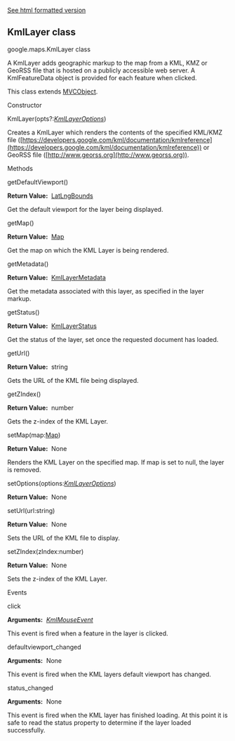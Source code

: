 [See html formatted version](https://huasofoundries.github.io/google-maps-documentation/KmlLayer.html)


KmlLayer class
--------------

google.maps.KmlLayer class

A KmlLayer adds geographic markup to the map from a KML, KMZ or GeoRSS file that is hosted on a publicly accessible web server. A KmlFeatureData object is provided for each feature when clicked.

This class extends [MVCObject](https://github.com/amenadiel/google-maps-documentation/blob/master/docs/MVCObject.md).

Constructor

KmlLayer(opts?:[_KmlLayerOptions_](https://github.com/amenadiel/google-maps-documentation/blob/master/docs/KmlLayerOptions.md))

Creates a KmlLayer which renders the contents of the specified KML/KMZ file ([https://developers.google.com/kml/documentation/kmlreference](https://developers.google.com/kml/documentation/kmlreference)) or GeoRSS file ([http://www.georss.org](http://www.georss.org)).

Methods

getDefaultViewport()

**Return Value:**  [LatLngBounds](https://github.com/amenadiel/google-maps-documentation/blob/master/docs/LatLngBounds.md)

Get the default viewport for the layer being displayed.

getMap()

**Return Value:**  [Map](https://github.com/amenadiel/google-maps-documentation/blob/master/docs/Map.md)

Get the map on which the KML Layer is being rendered.

getMetadata()

**Return Value:**  [KmlLayerMetadata](https://github.com/amenadiel/google-maps-documentation/blob/master/docs/KmlLayerMetadata.md)

Get the metadata associated with this layer, as specified in the layer markup.

getStatus()

**Return Value:**  [KmlLayerStatus](https://github.com/amenadiel/google-maps-documentation/blob/master/docs/KmlLayerStatus.md)

Get the status of the layer, set once the requested document has loaded.

getUrl()

**Return Value:**  string

Gets the URL of the KML file being displayed.

getZIndex()

**Return Value:**  number

Gets the z-index of the KML Layer.

setMap(map:[Map](https://github.com/amenadiel/google-maps-documentation/blob/master/docs/Map.md))

**Return Value:**  None

Renders the KML Layer on the specified map. If map is set to null, the layer is removed.

setOptions(options:[_KmlLayerOptions_](https://github.com/amenadiel/google-maps-documentation/blob/master/docs/KmlLayerOptions.md))

**Return Value:**  None

setUrl(url:string)

**Return Value:**  None

Sets the URL of the KML file to display.

setZIndex(zIndex:number)

**Return Value:**  None

Sets the z-index of the KML Layer.

Events

click

**Arguments:**  [_KmlMouseEvent_](https://github.com/amenadiel/google-maps-documentation/blob/master/docs/KmlMouseEvent.md)

This event is fired when a feature in the layer is clicked.

defaultviewport\_changed

**Arguments:**  None

This event is fired when the KML layers default viewport has changed.

status\_changed

**Arguments:**  None

This event is fired when the KML layer has finished loading. At this point it is safe to read the status property to determine if the layer loaded successfully.
